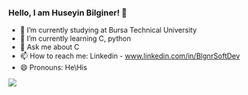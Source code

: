 ### Hello, I am Huseyin Bilginer! 👋

- 🔭 I’m currently studying at Bursa Technical University
- 🌱 I’m currently learning C, python
- 💬 Ask me about C
- 📫 How to reach me: Linkedin - www.linkedin.com/in/BlgnrSoftDev
- 😄 Pronouns: He\His


<img src="https://github-readme-stats.vercel.app/api?username=BlgnrSoftDev&&show_icons=true&title_color=ffffff&icon_color=bb2acf&text_color=daf7dc&bg_color=151515">
